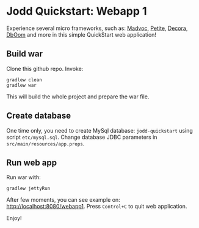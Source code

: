 
Jodd Quickstart: Webapp 1
=========================

Experience several micro frameworks, such as:
[Madvoc](http://jodd.org/doc/madvoc/index.html),
[Petite](http://jodd.org/doc/petite/index.html),
[Decora](http://jodd.org/doc/decora/index.html),
[DbOom](http://jodd.org/doc/db/index.html)
and more in this simple QuickStart web application!

## Build war

Clone this github repo. Invoke:

	gradlew clean
	gradlew war

This will build the whole project and prepare the war file.


## Create database

One time only, you need to create MySql database: `jodd-quickstart`
using script `etc/mysql.sql`. Change database JDBC parameters
in `src/main/resources/app.props`.


## Run web app

Run war with:

	gradlew jettyRun

After few moments, you can see example on: [http://localhost:8080/webapp1]().
Press `Control+C` to quit web application.

Enjoy!
